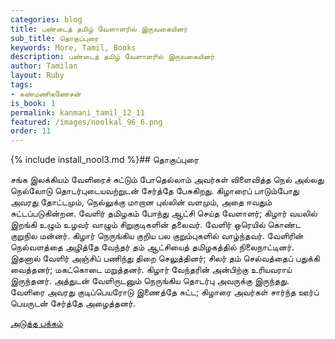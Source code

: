 ```yaml
---
categories: blog
title: பண்டைத் தமிழ் வேளாளரில் இருவகையினர்
sub_title: தொகுப்புரை
keywords: More, Tamil, Books
description: பண்டைத் தமிழ் வேளாளரில் இருவகையினர்
author: Tamilan
layout: Ruby
tags:
- கண்மணிகணேசன்
is_book: 1
permalink: kanmani_tamil_12_11
featured: /images/noolkal_96_6.png
order: 11
---
```


{% include install_nool3.md %}## தொகுப்புரை

சங்க இலக்கியம் வேளிரைச் சுட்டும் போதெல்லாம் அவர்கள் விளைவித்த நெல் அல்லது நெல்லோடு தொடர்புடையவற்றுடன் சேர்த்தே பேசுகிறது. கிழாரைப் பாடும்போது அவரது தோட்டமும், நெல்லுக்கு மாறான புல்லின் வளமும், அதை ஈவதும் சுட்டப்படுகின்றன. வேளிர் தமிழகம் போந்து ஆட்சி செய்த வேளாளர்; கிழார் வயலில் இறங்கி உழும் உழவர் வாழும் சிறுகுடிகளின் தலைவர். வேளிர் ஒரெயில் கொண்ட குறுநில மன்னர். கிழார் நெருங்கிய குறிய பல குறும்புகளில் வாழ்ந்தவர். வேளிரின் நெல்வளத்தை அழித்தே வேந்தர் தம் ஆட்சியைத் தமிழகத்தில் நிலைநாட்டினர். இதனால் வேளிர் அஞ்சிப் பணிந்து திறை செலுத்தினர்; சிலர் தம் செல்வத்தைப் பதுக்கி வைத்தனர்; மகட்கொடை மறுத்தனர். கிழார் வேந்தரின் அன்பிற்கு உரியவராய் இருந்தனர். அத்துடன் வேளிருடனும் நெருங்கிய தொடர்பு அவருக்கு இருந்தது. வேளிரை அவரது குடிப்பெயரோடு இணைத்தே சுட்ட; கிழாரை அவர்கள் சார்ந்த ஊர்ப் பெயருடன் சேர்த்தே அழைத்தனர்.

[அடுத்த பக்கம்](kanmani_tamil_12_12)